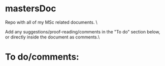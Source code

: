 # mastersDoc

Repo with all of my MSc related documents. \

Add any suggestions/proof-reading/comments in the "To do" section below, or directly inside the document as comments.\

# To do/comments:

